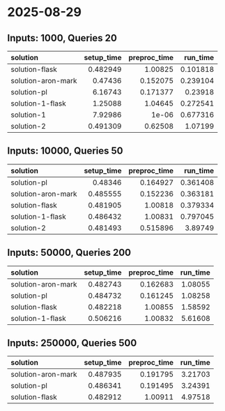 # 2025-08-29

## Inputs: 1000, Queries 20

| solution           |   setup_time |   preproc_time |   run_time |
|:-------------------|-------------:|---------------:|-----------:|
| solution-flask     |     0.482949 |       1.00825  |   0.101818 |
| solution-aron-mark |     0.47436  |       0.152075 |   0.239104 |
| solution-pl        |     6.16743  |       0.171377 |   0.23918  |
| solution-1-flask   |     1.25088  |       1.04645  |   0.272541 |
| solution-1         |     7.92986  |       1e-06    |   0.677316 |
| solution-2         |     0.491309 |       0.62508  |   1.07199  |

## Inputs: 10000, Queries 50

| solution           |   setup_time |   preproc_time |   run_time |
|:-------------------|-------------:|---------------:|-----------:|
| solution-pl        |     0.48346  |       0.164927 |   0.361408 |
| solution-aron-mark |     0.485555 |       0.152236 |   0.363181 |
| solution-flask     |     0.481905 |       1.00818  |   0.379334 |
| solution-1-flask   |     0.486432 |       1.00831  |   0.797045 |
| solution-2         |     0.481493 |       0.515896 |   3.89749  |

## Inputs: 50000, Queries 200

| solution           |   setup_time |   preproc_time |   run_time |
|:-------------------|-------------:|---------------:|-----------:|
| solution-aron-mark |     0.482743 |       0.162683 |    1.08055 |
| solution-pl        |     0.484732 |       0.161245 |    1.08258 |
| solution-flask     |     0.482218 |       1.00855  |    1.58592 |
| solution-1-flask   |     0.506216 |       1.00832  |    5.61608 |

## Inputs: 250000, Queries 500

| solution           |   setup_time |   preproc_time |   run_time |
|:-------------------|-------------:|---------------:|-----------:|
| solution-aron-mark |     0.487935 |       0.191795 |    3.21703 |
| solution-pl        |     0.486341 |       0.191495 |    3.24391 |
| solution-flask     |     0.482912 |       1.00911  |    4.97518 |